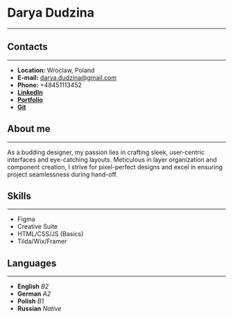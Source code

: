 # **Darya Dudzina**
***

## **Contacts**
***

   + **Location:** Wroclaw, Poland
   + **E-mail:** darya.dudzina@gmail.com
   + **Phone:** +48451113452
   + [**LinkedIn**](https://www.linkedin.com/in/darya-dudzina/)
   + [**Portfolio**](https://www.behance.net/darya_dudzina)
   + [**Git**](https://github.com/DaryaUX)

## **About me**
***

As a budding designer, my passion lies in crafting sleek, user-centric interfaces and eye-catching layouts.  Meticulous in layer organization and component creation, I strive for pixel-perfect designs and excel in ensuring project seamlessness during hand-off.

## **Skills**
***

   + Figma
   + Creative Suite
   + HTML/CSS/JS (Basics)
   + Tilda/Wix/Framer

## **Languages**
***

   + **English** _B2_
   + **German** _A2_
   + **Polish** _B1_
   + **Russian** _Native_